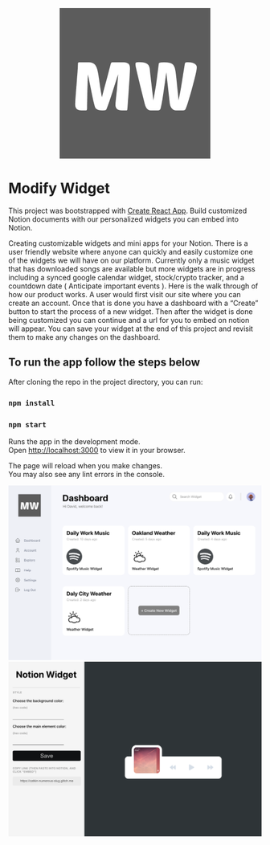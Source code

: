  <p align="center">
    <img src="src/images/Logo.png?raw=true" alt="Logo">
 </p>
 
# Modify Widget

This project was bootstrapped with [Create React App](https://github.com/facebook/create-react-app). Build customized Notion documents with our personalized widgets you can embed into Notion.

Creating customizable widgets and mini apps for your Notion. There is a user friendly website where anyone can quickly and easily customize one of the widgets we will have on our platform. Currently only a music widget that has downloaded songs are available but more widgets are in progress including a synced google calendar widget, stock/crypto tracker, and a countdown date ( Anticipate important events ). Here is the walk through of how our product works. A user would first visit our site where you can create an account. Once that is done you have a dashboard with a “Create” button to start the process of a new widget. Then after the widget is done being customized you can continue and a url for you to embed on notion will appear. You can save your widget at the end of this project and revisit them to make any changes on the dashboard. 

## To run the app follow the steps below

After cloning the repo in the project directory, you can run:

### `npm install`
### `npm start`

Runs the app in the development mode.\
Open [http://localhost:3000](http://localhost:3000) to view it in your browser.

The page will reload when you make changes.\
You may also see any lint errors in the console.

![Alt text](src/images/DemoDash.png?raw=true "Demo Dashboard")
![Alt text](src/images/DemoCreate.png?raw=true "Demo Widget Creation")
